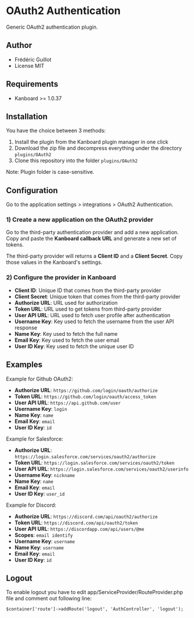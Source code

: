 OAuth2 Authentication
=====================

Generic OAuth2 authentication plugin.

Author
------

- Frédéric Guillot
- License MIT

Requirements
------------

- Kanboard >= 1.0.37

Installation
------------

You have the choice between 3 methods:

1. Install the plugin from the Kanboard plugin manager in one click
2. Download the zip file and decompress everything under the directory `plugins/OAuth2`
3. Clone this repository into the folder `plugins/OAuth2`

Note: Plugin folder is case-sensitive.

Configuration
-------------

Go to the application settings > integrations > OAuth2 Authentication.

### 1) Create a new application on the OAuth2 provider

Go to the third-party authentication provider and add a new application.
Copy and paste the **Kanboard callback URL** and generate a new set of tokens.

The third-party provider will returns a **Client ID** and a **Client Secret**.
Copy those values in the Kanboard's settings.

### 2) Configure the provider in Kanboard

- **Client ID**: Unique ID that comes from the third-party provider
- **Client Secret**: Unique token that comes from the third-party provider
- **Authorize URL**: URL used for authorization
- **Token URL**: URL used to get tokens from third-party provider
- **User API URL**: URL used to fetch user profile after authentication
- **Username Key**: Key used to fetch the username from the user API response
- **Name Key**: Key used to fetch the full name
- **Email Key**: Key used to fetch the user email
- **User ID Key**: Key used to fetch the unique user ID

Examples
--------

Example for Github OAuth2:

- **Authorize URL**: `https://github.com/login/oauth/authorize`
- **Token URL**: `https://github.com/login/oauth/access_token`
- **User API URL**: `https://api.github.com/user`
- **Username Key**: `login`
- **Name Key**: `name`
- **Email Key**: `email`
- **User ID Key**: `id`

Example for Salesforce:

- **Authorize URL**: `https://login.salesforce.com/services/oauth2/authorize`
- **Token URL**: `https://login.salesforce.com/services/oauth2/token`
- **User API URL**: `https://login.salesforce.com/services/oauth2/userinfo`
- **Username Key**: `nickname`
- **Name Key**: `name`
- **Email Key**: `email`
- **User ID Key**: `user_id`

Example for Discord:

- **Authorize URL**: `https://discord.com/api/oauth2/authorize`
- **Token URL**: `https://discord.com/api/oauth2/token`
- **User API URL**: `https://discordapp.com/api/users/@me`
- **Scopes**: `email identify`
- **Username Key**: `username`
- **Name Key**: `username`
- **Email Key**: `email`
- **User ID Key**: `id`

Logout
--------
To enable logout you have to edit app/ServiceProvider/RouteProvider.php file and comment out following line:
```
$container['route']->addRoute('logout', 'AuthController', 'logout');
```